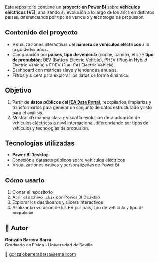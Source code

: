 Este repositorio contiene un **proyecto en Power BI** sobre **vehículos eléctricos (VE)**, analizando su evolución a lo largo de los años en distintos países, diferenciando por tipo de vehículo y tecnología de propulsión.

## Contenido del proyecto

- Visualizaciones interactivas del **número de vehículos eléctricos** a lo largo de los años.
- Comparación por **países**, **tipo de vehículo** (coche, camión, etc.) y **tipo de propulsión**: BEV (Battery Electric Vehicle), PHEV (Plug-in Hybrid Electric Vehicle) y FCEV (Fuel Cell Electric Vehicle).
- Dashboard con métricas clave y tendencias anuales.
- Filtros y slicers para explorar los datos de forma dinámica.
  
## Objetivo

1. Partir de **datos públicos del [IEA Data Portal](https://www.iea.org/data-and-statistics)**, recopilarlos, limpiarlos y transformarlos para generar un conjunto de datos estructurado y listo para el análisis.  
2. Mostrar de manera clara y visual la evolución de la adopción de vehículos eléctricos a nivel internacional, diferenciando por tipos de vehículos y tecnologías de propulsión.


## Tecnologías utilizadas

- **Power BI Desktop**
- Conexión a datasets públicos sobre vehículos eléctricos
- Visualizaciones nativas y personalizadas de Power BI

## Cómo usarlo

1. Clonar el repositorio
2. Abrir el archivo `.pbix` con Power BI Desktop
3. Explorar los dashboards y slicers interactivos
4. Analizar la evolución de los EV por país, tipo de vehículo y tipo de propulsión

## 📌 Autor
**Gonzalo Barrera Barea**  
Graduado en Física - Universidad de Sevilla

📧 [gonzalobarrerabarea@email.com](mailto:gonzalobarrerabarea@email.com)
